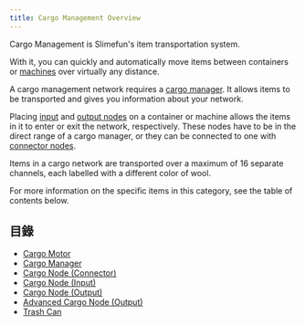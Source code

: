 ```yaml
---
title: Cargo Management Overview
---
```


Cargo Management is Slimefun's item transportation system.

With it, you can quickly and automatically move items between containers or [machines](Electric-Machines) over virtually any distance.

A cargo management network requires a [cargo manager](Cargo-Manager). It allows items to be transported and gives you information about your network.

Placing [input](Input-Node) and [output nodes](Output-Node) on a container or machine allows the items in it to enter or exit the network, respectively. These nodes have to be in the direct range of a cargo manager, or they can be connected to one with [connector nodes](Connector-Node).

Items in a cargo network are transported over a maximum of 16 separate channels, each labelled with a different color of wool.

For more information on the specific items in this category, see the table of contents below.

## 目錄

* [Cargo Motor](Cargo-Motor)
* [Cargo Manager](Cargo-Manager)
* [Cargo Node (Connector)](Connector-Node)
* [Cargo Node (Input)](Input-Node)
* [Cargo Node (Output)](Output-Node)
* [Advanced Cargo Node (Output)](Advanced-Output-Node)
* [Trash Can](Trash-Can)
